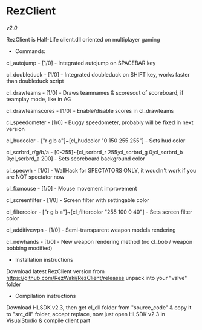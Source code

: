 # RezClient
*v2.0*

  RezClient is Half-Life client.dll oriented on multiplayer gaming
  
  * Commands:
  
  cl_autojump - [1/0] - Integrated autojump on SPACEBAR key

  cl_doubleduck - [1/0] - Integrated doubleduck on SHIFT key, works faster than doubleduck script

  cl_drawteams - [1/0] - Draws teamnames & scoresout of scoreboard, if teamplay mode, like in AG

  cl_drawteamscores - [1/0] - Enable/disable scores in cl_drawteams

  cl_speedometer - [1/0] - Buggy speedometer, probably will be fixed in next version

  cl_hudcolor - ["r g b a"]~[cl_hudcolor "0 150 255 255"] - Sets hud color

  cl_scrbrd_r/g/b/a - [0-255]~[cl_scrbrd_r 255;cl_scrbrd_g 0;cl_scrbrd_b 0;cl_scrbrd_a 200] - Sets scoreboard background color

  cl_specwh - [1/0] - WallHack for SPECTATORS ONLY, it woudln't work if you are NOT spectator now

  cl_fixmouse - [1/0] - Mouse movement improvement

  cl_screenfilter - [1/0] - Screen filter with settingable color

  cl_filtercolor - ["r g b a"]~[cl_filtercolor "255 100 0 40"] - Sets screen filter color

  cl_additivewpn - [1/0] - Semi-transparent weapon models rendering

  cl_newhands - [1/0] - New weapon rendering method (no cl_bob / weapon bobbing modified)

  * Installation instructions
  
  Download latest RezClient version from https://github.com/RezWaki/RezClient/releases unpack into your "valve" folder

  * Compilation instructions
  
  Download HLSDK v2.3, then get cl_dll folder from "source_code" & copy it to "src_dll" folder, accept replace, now just open HLSDK v2.3 in VisualStudio & compile client part
